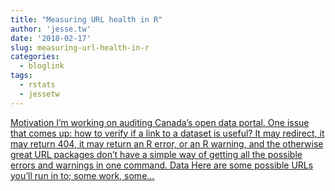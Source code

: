 ```yaml
---
title: "Measuring URL health in R"
author: 'jesse.tw'
date: '2018-02-17'
slug: measuring-url-health-in-r
categories:
  - bloglink
tags:
  - rstats
  - jessetw
---
```


[Motivation I’m working on auditing Canada’s open data portal. One issue that comes up: how to verify if a link to a dataset is useful? It may redirect, it may return 404, it may return an R error, or an R warning, and the otherwise great URL packages don’t have a simple way of getting all the possible errors and warnings in one command. Data Here are some possible URLs you’ll run in to; some work, some...<click to read more>](https://jesse.tw/post/testing-urls/)

